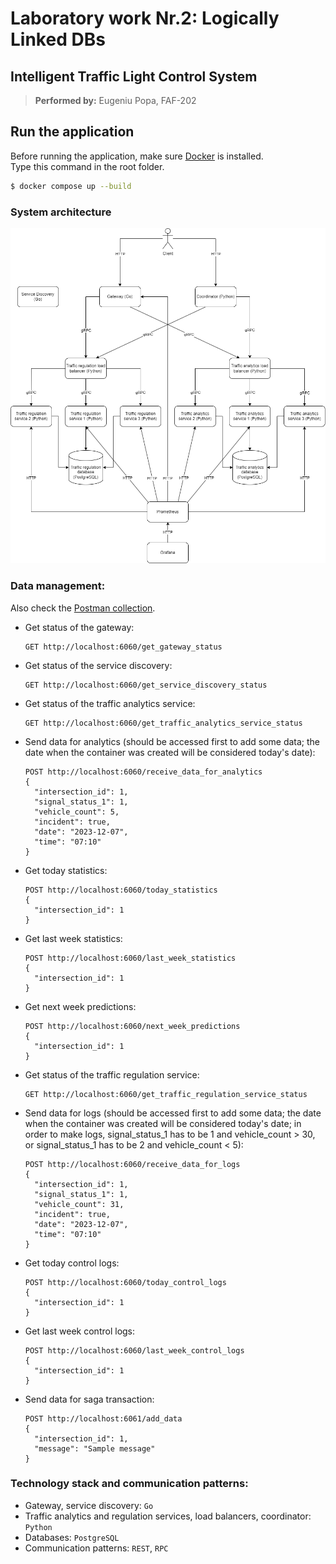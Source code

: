 # Laboratory work Nr.2: Logically Linked DBs

## Intelligent Traffic Light Control System

> **Performed by:** Eugeniu Popa, FAF-202

## Run the application

Before running the application, make sure [Docker](https://www.docker.com/) is installed.  
Type this command in the root folder.

```bash
$ docker compose up --build
```

### System architecture

![Diagram](https://github.com/eugencic/distributed-application-programming/blob/main/docs/system_architecture_diagram.png)

### Data management:

Also check the [Postman collection](https://github.com/eugencic/distributed-application-programming/blob/main/docs).

  - Get status of the gateway:

    ```
    GET http://localhost:6060/get_gateway_status
    ```

  - Get status of the service discovery:

    ```
    GET http://localhost:6060/get_service_discovery_status
    ```

  - Get status of the traffic analytics service:

    ```
    GET http://localhost:6060/get_traffic_analytics_service_status
    ```

  - Send data for analytics (should be accessed first to add some data; the date when the container was created will be considered today's date):

    ```
    POST http://localhost:6060/receive_data_for_analytics
    {
      "intersection_id": 1,
      "signal_status_1": 1,
      "vehicle_count": 5,
      "incident": true,
      "date": "2023-12-07",
      "time": "07:10"
    }
    ```

  - Get today statistics:

    ```
    POST http://localhost:6060/today_statistics
    {
      "intersection_id": 1
    }
    ```

  - Get last week statistics:

    ```
    POST http://localhost:6060/last_week_statistics
    {
      "intersection_id": 1
    }
    ```

  - Get next week predictions:

    ```
    POST http://localhost:6060/next_week_predictions
    {
      "intersection_id": 1
    }
    ```

  - Get status of the traffic regulation service:

    ```
    GET http://localhost:6060/get_traffic_regulation_service_status
    ```

  - Send data for logs (should be accessed first to add some data; the date when the container was created will be considered today's date; in order to make logs, signal_status_1 has to be 1 and vehicle_count > 30, or signal_status_1 has to be 2 and vehicle_count < 5):

    ```
    POST http://localhost:6060/receive_data_for_logs 
    {
      "intersection_id": 1,
      "signal_status_1": 1,
      "vehicle_count": 31,
      "incident": true,
      "date": "2023-12-07",
      "time": "07:10"
    }
    ```

  - Get today control logs:

    ```
    POST http://localhost:6060/today_control_logs
    {
      "intersection_id": 1
    }
    ```

  - Get last week control logs:

    ```
    POST http://localhost:6060/last_week_control_logs
    {
      "intersection_id": 1
    }
    ```

  - Send data for saga transaction:

    ```
    POST http://localhost:6061/add_data
    {
      "intersection_id": 1,
      "message": "Sample message"
    }
    ```

### Technology stack and communication patterns:

- Gateway, service discovery: `Go`
- Traffic analytics and regulation services, load balancers, coordinator: `Python`
- Databases: `PostgreSQL`
- Communication patterns: `REST`, `RPC`

